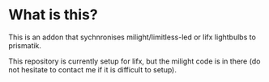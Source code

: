 # What is this?
This is an addon that sychnronises milight/limitless-led or lifx lightbulbs to prismatik. 

This repository is currently setup for lifx, but the milight code is in there (do not hesitate to contact me if it is difficult to setup). 
